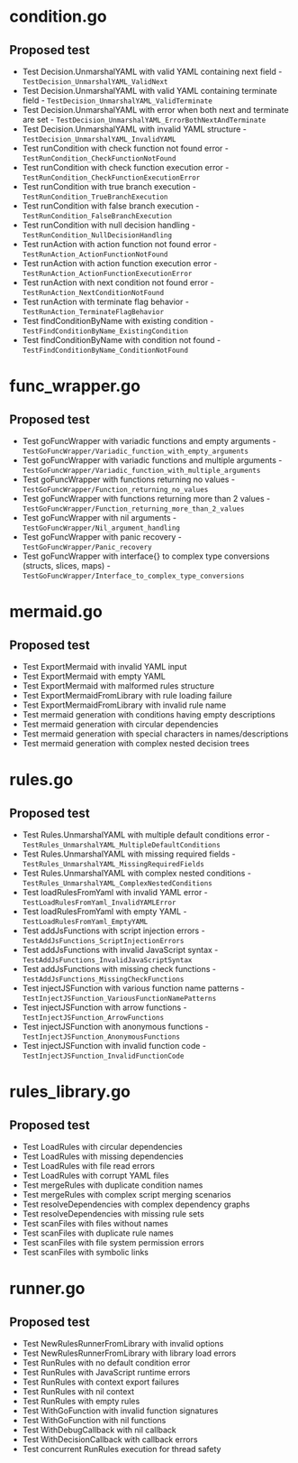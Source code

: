 # condition.go
## Proposed test
- Test Decision.UnmarshalYAML with valid YAML containing next field - `TestDecision_UnmarshalYAML_ValidNext`
- Test Decision.UnmarshalYAML with valid YAML containing terminate field - `TestDecision_UnmarshalYAML_ValidTerminate`
- Test Decision.UnmarshalYAML with error when both next and terminate are set - `TestDecision_UnmarshalYAML_ErrorBothNextAndTerminate`
- Test Decision.UnmarshalYAML with invalid YAML structure - `TestDecision_UnmarshalYAML_InvalidYAML`
- Test runCondition with check function not found error - `TestRunCondition_CheckFunctionNotFound`
- Test runCondition with check function execution error - `TestRunCondition_CheckFunctionExecutionError`
- Test runCondition with true branch execution - `TestRunCondition_TrueBranchExecution`
- Test runCondition with false branch execution - `TestRunCondition_FalseBranchExecution`
- Test runCondition with null decision handling - `TestRunCondition_NullDecisionHandling`
- Test runAction with action function not found error - `TestRunAction_ActionFunctionNotFound`
- Test runAction with action function execution error - `TestRunAction_ActionFunctionExecutionError`
- Test runAction with next condition not found error - `TestRunAction_NextConditionNotFound`
- Test runAction with terminate flag behavior - `TestRunAction_TerminateFlagBehavior`
- Test findConditionByName with existing condition - `TestFindConditionByName_ExistingCondition`
- Test findConditionByName with condition not found - `TestFindConditionByName_ConditionNotFound`

# func_wrapper.go
## Proposed test
- Test goFuncWrapper with variadic functions and empty arguments - `TestGoFuncWrapper/Variadic_function_with_empty_arguments`
- Test goFuncWrapper with variadic functions and multiple arguments - `TestGoFuncWrapper/Variadic_function_with_multiple_arguments`
- Test goFuncWrapper with functions returning no values - `TestGoFuncWrapper/Function_returning_no_values`
- Test goFuncWrapper with functions returning more than 2 values - `TestGoFuncWrapper/Function_returning_more_than_2_values`
- Test goFuncWrapper with nil arguments - `TestGoFuncWrapper/Nil_argument_handling`
- Test goFuncWrapper with panic recovery - `TestGoFuncWrapper/Panic_recovery`
- Test goFuncWrapper with interface{} to complex type conversions (structs, slices, maps) - `TestGoFuncWrapper/Interface_to_complex_type_conversions`

# mermaid.go
## Proposed test
- Test ExportMermaid with invalid YAML input
- Test ExportMermaid with empty YAML
- Test ExportMermaid with malformed rules structure
- Test ExportMermaidFromLibrary with rule loading failure
- Test ExportMermaidFromLibrary with invalid rule name
- Test mermaid generation with conditions having empty descriptions
- Test mermaid generation with circular dependencies
- Test mermaid generation with special characters in names/descriptions
- Test mermaid generation with complex nested decision trees

# rules.go
## Proposed test
- Test Rules.UnmarshalYAML with multiple default conditions error - `TestRules_UnmarshalYAML_MultipleDefaultConditions`
- Test Rules.UnmarshalYAML with missing required fields - `TestRules_UnmarshalYAML_MissingRequiredFields`
- Test Rules.UnmarshalYAML with complex nested conditions - `TestRules_UnmarshalYAML_ComplexNestedConditions`
- Test loadRulesFromYaml with invalid YAML error - `TestLoadRulesFromYaml_InvalidYAMLError`
- Test loadRulesFromYaml with empty YAML - `TestLoadRulesFromYaml_EmptyYAML`
- Test addJsFunctions with script injection errors - `TestAddJsFunctions_ScriptInjectionErrors`
- Test addJsFunctions with invalid JavaScript syntax - `TestAddJsFunctions_InvalidJavaScriptSyntax`
- Test addJsFunctions with missing check functions - `TestAddJsFunctions_MissingCheckFunctions`
- Test injectJSFunction with various function name patterns - `TestInjectJSFunction_VariousFunctionNamePatterns`
- Test injectJSFunction with arrow functions - `TestInjectJSFunction_ArrowFunctions`
- Test injectJSFunction with anonymous functions - `TestInjectJSFunction_AnonymousFunctions`
- Test injectJSFunction with invalid function code - `TestInjectJSFunction_InvalidFunctionCode`

# rules_library.go
## Proposed test
- Test LoadRules with circular dependencies
- Test LoadRules with missing dependencies
- Test LoadRules with file read errors
- Test LoadRules with corrupt YAML files
- Test mergeRules with duplicate condition names
- Test mergeRules with complex script merging scenarios
- Test resolveDependencies with complex dependency graphs
- Test resolveDependencies with missing rule sets
- Test scanFiles with files without names
- Test scanFiles with duplicate rule names
- Test scanFiles with file system permission errors
- Test scanFiles with symbolic links

# runner.go
## Proposed test
- Test NewRulesRunnerFromLibrary with invalid options
- Test NewRulesRunnerFromLibrary with library load errors
- Test RunRules with no default condition error
- Test RunRules with JavaScript runtime errors
- Test RunRules with context export failures
- Test RunRules with nil context
- Test RunRules with empty rules
- Test WithGoFunction with invalid function signatures
- Test WithGoFunction with nil functions
- Test WithDebugCallback with nil callback
- Test WithDecisionCallback with callback errors
- Test concurrent RunRules execution for thread safety